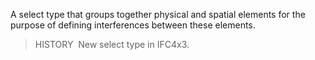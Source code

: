 A select type that groups together physical and spatial elements for the purpose of defining interferences between these elements.

<!-- end of short definition -->


> HISTORY  New select type in IFC4x3.
